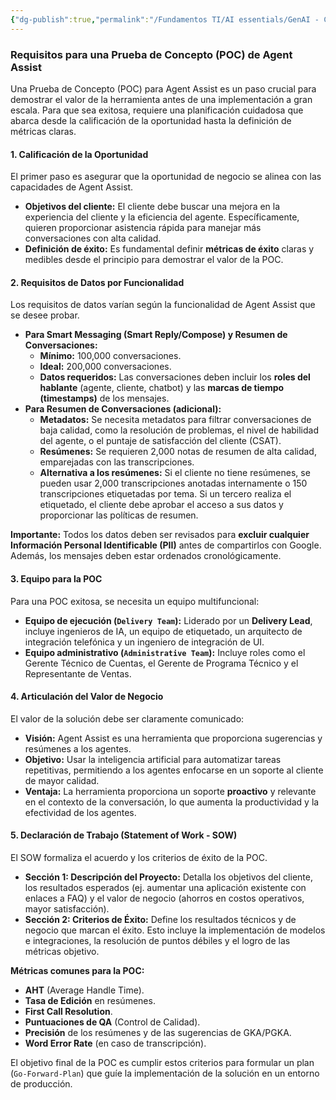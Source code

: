 ```yaml
---
{"dg-publish":true,"permalink":"/Fundamentos TI/AI essentials/GenAI - CCAI/Improve Agent Productivity using LLMs/Introduction to Agent Assist and its GenAi Capabilities/08 POC/"}
---
```


### Requisitos para una Prueba de Concepto (POC) de Agent Assist

Una Prueba de Concepto (POC) para Agent Assist es un paso crucial para demostrar el valor de la herramienta antes de una implementación a gran escala. Para que sea exitosa, requiere una planificación cuidadosa que abarca desde la calificación de la oportunidad hasta la definición de métricas claras.

#### 1. Calificación de la Oportunidad
El primer paso es asegurar que la oportunidad de negocio se alinea con las capacidades de Agent Assist.
- **Objetivos del cliente:** El cliente debe buscar una mejora en la experiencia del cliente y la eficiencia del agente. Específicamente, quieren proporcionar asistencia rápida para manejar más conversaciones con alta calidad.
- **Definición de éxito:** Es fundamental definir **métricas de éxito** claras y medibles desde el principio para demostrar el valor de la POC.

#### 2. Requisitos de Datos por Funcionalidad
Los requisitos de datos varían según la funcionalidad de Agent Assist que se desee probar.
- **Para Smart Messaging (Smart Reply/Compose) y Resumen de Conversaciones:**
    - **Mínimo:** 100,000 conversaciones.
    - **Ideal:** 200,000 conversaciones.
    - **Datos requeridos:** Las conversaciones deben incluir los **roles del hablante** (agente, cliente, chatbot) y las **marcas de tiempo (timestamps)** de los mensajes.
- **Para Resumen de Conversaciones (adicional):**
    - **Metadatos:** Se necesita metadatos para filtrar conversaciones de baja calidad, como la resolución de problemas, el nivel de habilidad del agente, o el puntaje de satisfacción del cliente (CSAT).
    - **Resúmenes:** Se requieren 2,000 notas de resumen de alta calidad, emparejadas con las transcripciones.
    - **Alternativa a los resúmenes:** Si el cliente no tiene resúmenes, se pueden usar 2,000 transcripciones anotadas internamente o 150 transcripciones etiquetadas por tema. Si un tercero realiza el etiquetado, el cliente debe aprobar el acceso a sus datos y proporcionar las políticas de resumen.

**Importante:** Todos los datos deben ser revisados para **excluir cualquier Información Personal Identificable (PII)** antes de compartirlos con Google. Además, los mensajes deben estar ordenados cronológicamente.

#### 3. Equipo para la POC

Para una POC exitosa, se necesita un equipo multifuncional:
- **Equipo de ejecución (`Delivery Team`):** Liderado por un **Delivery Lead**, incluye ingenieros de IA, un equipo de etiquetado, un arquitecto de integración telefónica y un ingeniero de integración de UI.
- **Equipo administrativo (`Administrative Team`):** Incluye roles como el Gerente Técnico de Cuentas, el Gerente de Programa Técnico y el Representante de Ventas.

#### 4. Articulación del Valor de Negocio

El valor de la solución debe ser claramente comunicado:
- **Visión:** Agent Assist es una herramienta que proporciona sugerencias y resúmenes a los agentes.
- **Objetivo:** Usar la inteligencia artificial para automatizar tareas repetitivas, permitiendo a los agentes enfocarse en un soporte al cliente de mayor calidad.
- **Ventaja:** La herramienta proporciona un soporte **proactivo** y relevante en el contexto de la conversación, lo que aumenta la productividad y la efectividad de los agentes.

#### 5. Declaración de Trabajo (Statement of Work - SOW)

El SOW formaliza el acuerdo y los criterios de éxito de la POC.
- **Sección 1: Descripción del Proyecto:** Detalla los objetivos del cliente, los resultados esperados (ej. aumentar una aplicación existente con enlaces a FAQ) y el valor de negocio (ahorros en costos operativos, mayor satisfacción).
- **Sección 2: Criterios de Éxito:** Define los resultados técnicos y de negocio que marcan el éxito. Esto incluye la implementación de modelos e integraciones, la resolución de puntos débiles y el logro de las métricas objetivo.

**Métricas comunes para la POC:**

- **AHT** (Average Handle Time).
- **Tasa de Edición** en resúmenes.
- **First Call Resolution**.
- **Puntuaciones de QA** (Control de Calidad).
- **Precisión** de los resúmenes y de las sugerencias de GKA/PGKA.
- **Word Error Rate** (en caso de transcripción).

El objetivo final de la POC es cumplir estos criterios para formular un plan (`Go-Forward-Plan`) que guíe la implementación de la solución en un entorno de producción.